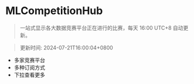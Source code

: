 # MLCompetitionHub

> 一站式显示各大数据竞赛平台正在进行的比赛，每天 16:00 UTC+8 自动更新。
  
> 更新时间: 2024-07-21T16:00:04+0800 

* 多家竞赛平台
* 多种订阅方式
* 下拉查看更多
